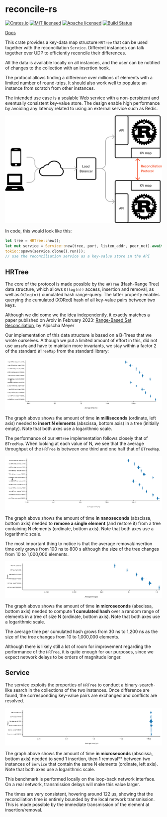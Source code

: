 # reconcile-rs

[![Crates.io][crates-badge]][crates-url]
[![MIT licensed][mit-badge]][mit-url]
[![Apache licensed][apache-badge]][apache-url]
[![Build Status][actions-badge]][actions-url]

[crates-badge]: https://img.shields.io/crates/v/reconcile.svg
[crates-url]: https://crates.io/crates/reconcile
[mit-badge]: https://img.shields.io/badge/license-MIT-blue.svg
[mit-url]: https://github.com/Akvize/reconcile-rs/blob/master/LICENSE-MIT
[apache-badge]: https://img.shields.io/badge/license-APACHE-blue.svg
[apache-url]: https://github.com/Akvize/reconcile-rs/blob/master/LICENSE-APACHE
[actions-badge]: https://github.com/Akvize/reconcile-rs/actions/workflows/master.yml/badge.svg
[actions-url]: https://github.com/Akvize/reconcile-rs/actions/workflows/master.yml

[Docs](https://docs.rs/reconcile/latest/reconcile/)

This crate provides a key-data map structure `HRTree` that can be used together
with the reconciliation `Service`. Different instances can talk together over
UDP to efficiently reconcile their differences.

All the data is available locally on all instances, and the user can be
notified of changes to the collection with an insertion hook.

The protocol allows finding a difference over millions of elements with a limited
number of round-trips. It should also work well to populate an instance from
scratch from other instances.

The intended use case is a scalable Web service with a non-persistent and
eventually consistent key-value store. The design enable high performance by
avoiding any latency related to using an external service such as Redis.

![Architecture diagram of a scalable Web service using reconcile-rs](img/illustration.png)

In code, this would look like this:

```rust
let tree = HRTree::new();
let mut service = Service::new(tree, port, listen_addr, peer_net).await;
tokio::spawn(service.clone().run());
// use the reconciliation service as a key-value store in the API
```

## HRTree

The core of the protocol is made possible by the `HRTree` (Hash-Range Tree) data structure, which
allows `O(log(n))` access, insertion and removal, as well as `O(log(n))`
cumulated hash range-query. The latter property enables querying
the cumulated (XORed) hash of all key-value pairs between two keys.

Although we did come we the idea independently, it exactly matches a paper
published on Arxiv in February 2023: [Range-Based Set
Reconciliation](https://arxiv.org/abs/2212.13567), by Aljoscha Meyer

Our implementation of this data structure is based on a B-Trees that we wrote
ourselves. Although we put a limited amount of effort in this, did not use
`unsafe` and have to maintain more invariants, we stay within a factor 2 of the
standard `BTreeMap` from the standard library:

![Graph of the time needed to insert N elements in an empty tree](img/perf-insert.png)

The graph above shows the amount of time **in milliseconds** (ordinate, left
axis) needed to **insert N elements** (abscissa, bottom axis) in a tree
(initially empty). Note that both axes use a logarithmic scale.

The performance of our `HRTree` implementation follows closely that of
`BTreeMap`. When looking at each value of N, we see that the average throughput
of the `HRTree` is between one third and one half that of `BTreeMap`.

![Graph of the time needed to remove and restore 1 element in a tree of size N](img/perf-remove.png)

The graph above shows the amount of time **in nanoseconds** (abscissa, bottom
axis) needed to **remove a single element** (and restore it) from a tree
containing N elements (ordinate, bottom axis). Note that both axes use a
logarithmic scale.

The most important thing to notice is that the average removal/insertion time
only grows from 100 ns to 800 s although the size of the tree changes from 10 to
1,000,000 elements.

![Graph of the time needed to compute 1 hash of a range of elements in a tree of size N](img/perf-hash.png)

The graph above shows the amount of time **in microseconds** (abscissa, bottom
axis) needed to compute **1 cumulated hash** over a random range of elements in a
tree of size N (ordinate, bottom axis). Note that both axes use a logarithmic
scale.

The average time per cumulated hash grows from 30 ns to 1,200 ns as the size of
the tree changes from 10 to 1,000,000 elements.

Although there is likely still a lot of room for improvement regarding the
performance of the `HRTree`, it is quite enough for our purposes, since we
expect network delays to be orders of magnitude longer.

## Service

The service exploits the properties of `HRTree` to conduct a binary-search-like
search in the collections of the two instances. Once difference are found, the
corresponding key-value pairs are exchanged and conflicts are resolved.

![Graph of the time needed to send 1 insertion and 1 removal](img/perf-send.png)

The graph above shows the amount of time **in microseconds** (abscissa, bottom
axis) needed to send 1 insertion, then 1 removal** between two instances of
`Service` that contain the same N elements (ordinate, left axis). Note that
both axes use a logarithmic scale.

This benchmark is performed locally on the loop-back network interface. On a
real network, transmission delays will make this value larger.

The times are very consistent, hovering around 122 µs, showing that the
reconciliation time is entirely bounded by the local network transmission. This
is made possible by the immediate transmission of the element at
insertion/removal.
